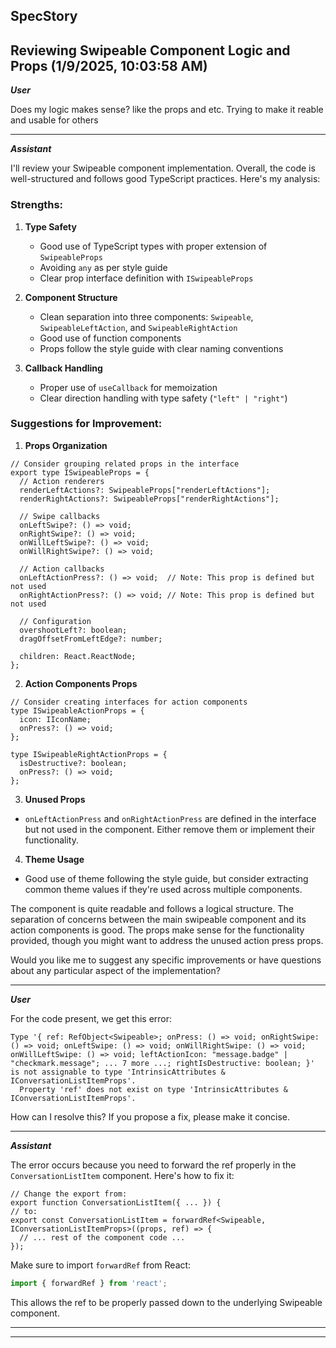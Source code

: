 ## SpecStory

## Reviewing Swipeable Component Logic and Props (1/9/2025, 10:03:58 AM)

_**User**_

Does my logic makes sense? like the props and etc. Trying to make it reable and usable for others

---

_**Assistant**_

I'll review your Swipeable component implementation. Overall, the code is well-structured and follows good TypeScript practices. Here's my analysis:

### Strengths:
1. **Type Safety**
   - Good use of TypeScript types with proper extension of `SwipeableProps`
   - Avoiding `any` as per style guide
   - Clear prop interface definition with `ISwipeableProps`

2. **Component Structure**
   - Clean separation into three components: `Swipeable`, `SwipeableLeftAction`, and `SwipeableRightAction`
   - Good use of function components
   - Props follow the style guide with clear naming conventions

3. **Callback Handling**
   - Proper use of `useCallback` for memoization
   - Clear direction handling with type safety (`"left" | "right"`)

### Suggestions for Improvement:

1. **Props Organization**
```typescript:components/swipeable.tsx
// Consider grouping related props in the interface
export type ISwipeableProps = {
  // Action renderers
  renderLeftActions?: SwipeableProps["renderLeftActions"];
  renderRightActions?: SwipeableProps["renderRightActions"];
  
  // Swipe callbacks
  onLeftSwipe?: () => void;
  onRightSwipe?: () => void;
  onWillLeftSwipe?: () => void;
  onWillRightSwipe?: () => void;
  
  // Action callbacks
  onLeftActionPress?: () => void;  // Note: This prop is defined but not used
  onRightActionPress?: () => void; // Note: This prop is defined but not used
  
  // Configuration
  overshootLeft?: boolean;
  dragOffsetFromLeftEdge?: number;
  
  children: React.ReactNode;
};
```

2. **Action Components Props**
```typescript:components/swipeable.tsx
// Consider creating interfaces for action components
type ISwipeableActionProps = {
  icon: IIconName;
  onPress?: () => void;
};

type ISwipeableRightActionProps = {
  isDestructive?: boolean;
  onPress?: () => void;
};
```

3. **Unused Props**
- `onLeftActionPress` and `onRightActionPress` are defined in the interface but not used in the component. Either remove them or implement their functionality.

4. **Theme Usage**
- Good use of theme following the style guide, but consider extracting common theme values if they're used across multiple components.

The component is quite readable and follows a logical structure. The separation of concerns between the main swipeable component and its action components is good. The props make sense for the functionality provided, though you might want to address the unused action press props.

Would you like me to suggest any specific improvements or have questions about any particular aspect of the implementation?

---

_**User**_

For the code present, we get this error:
```
Type '{ ref: RefObject<Swipeable>; onPress: () => void; onRightSwipe: () => void; onLeftSwipe: () => void; onWillRightSwipe: () => void; onWillLeftSwipe: () => void; leftActionIcon: "message.badge" | "checkmark.message"; ... 7 more ...; rightIsDestructive: boolean; }' is not assignable to type 'IntrinsicAttributes & IConversationListItemProps'.
  Property 'ref' does not exist on type 'IntrinsicAttributes & IConversationListItemProps'.
```
How can I resolve this? If you propose a fix, please make it concise.

---

_**Assistant**_

The error occurs because you need to forward the ref properly in the `ConversationListItem` component. Here's how to fix it:

```typescript:features/conversation-list/components/conversation-list-item/conversation-list-item.tsx
// Change the export from:
export function ConversationListItem({ ... }) {
// to:
export const ConversationListItem = forwardRef<Swipeable, IConversationListItemProps>((props, ref) => {
  // ... rest of the component code ...
});
```

Make sure to import `forwardRef` from React:
```typescript
import { forwardRef } from 'react';
```

This allows the ref to be properly passed down to the underlying Swipeable component.

---



---

